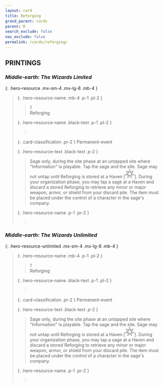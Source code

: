 ```yaml
---
layout: card
title: Reforging
grand_parent: Cards
parent: R
search_exclude: false
nav_exclude: false
permalink: /cards/reforging/
---
```


## PRINTINGS


### _Middle-earth: The Wizards Limited_

{: .hero-resource .mx-sm-4 .mx-lg-8 .mb-4 }
> {: .hero-resource-name .mb-4 .p-1 .pl-2 }
> > <div class="card-mp">1</div>
> > <div class="card-name">Reforging</div>
>
> {: .hero-resource-name .black-text .p-1 .pl-2 }
> > &nbsp;
>
> {: .card-classification .pr-2 }
> Permanent-event
>
> {: .hero-resource-text .black-text .p-2 }
> > Sage only, during the site phase at an untapped site where "Information" is playable. Tap the sage and the site. Sage may not untap until Reforging is stored at a Haven \[![](/assets/images/free-haven.svg)]. During your organization phase, you may tap a sage at a Haven and discard a stored Reforging to retrieve any minor or major weapon, armor, or shield from your discard pile. The item must be placed under the control of a character in the sage's company. 
> 
> {: .hero-resource-name .p-1 .pr-2 }
> > <div class="card-shield"></div>
> > <div class="card-corruption">&nbsp;</div>

### _Middle-earth: The Wizards Unlimited_

{: .hero-resource-unlimited .mx-sm-4 .mx-lg-8 .mb-4 }
> {: .hero-resource-name .mb-4 .p-1 .pl-2 }
> > <div class="card-mp">1</div>
> > <div class="card-name">Reforging</div>
>
> {: .hero-resource-name .black-text .p-1 .pl-2 }
> > &nbsp;
>
> {: .card-classification .pr-2 }
> Permanent-event
>
> {: .hero-resource-text .black-text .p-2 }
> > Sage only, during the site phase at an untapped site where "Information" is playable. Tap the sage and the site. Sage may not untap until Reforging is stored at a Haven \[![](/assets/images/free-haven.svg)]. During your organization phase, you may tap a sage at a Haven and discard a stored Reforging to retrieve any minor or major weapon, armor, or shield from your discard pile. The item must be placed under the control of a character in the sage's company. 
> 
> {: .hero-resource-name .p-1 .pr-2 }
> > <div class="card-shield"></div>
> > <div class="card-corruption">&nbsp;</div>
